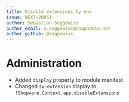 ```yaml
---
title: Disable extensions by env
issue: NEXT-20851
author: Sebastian Seggewiss
author_email: s.seggewiss@snapadmin.net
author_github: @seggewiss
---
```

# Administration
* Added `display` property to module manifest
* Changed `sw-extension` display to `!Shopware.Context.app.disableExtensions`
